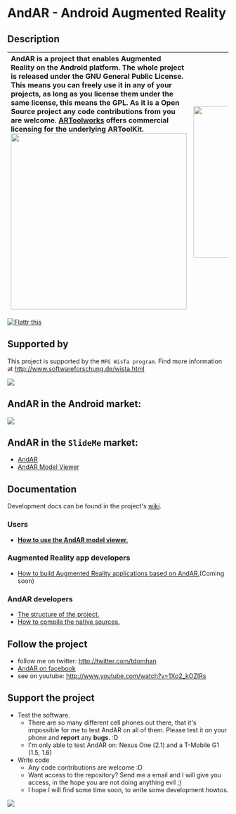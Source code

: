 # AndAR - Android Augmented Reality #
## Description ##
|AndAR is a project that enables Augmented Reality on the Android platform. The whole project is released under the GNU General Public License. This means you can freely use it in any of your projects, **as long as you license them under the same license, this means the GPL**. As it is a Open Source project any code contributions from you are welcome.  [ARToolworks](http://www.artoolworks.com/Home.html) offers commercial licensing for the underlying ARToolKit. <div><img src='http://andar.googlecode.com/files/aroverview.jpg' width='400px' /></div>|<a href='http://www.youtube.com/watch?feature=player_embedded&v=MHkobjWqLA8' target='_blank'><img src='http://img.youtube.com/vi/MHkobjWqLA8/0.jpg' width='425' height=344 /></a>|
|:----------------------------------------------------------------------------------------------------------------------------------------------------------------------------------------------------------------------------------------------------------------------------------------------------------------------------------------------------------------------------------------------------------------------------------------------------------------------------------------------------------------------------------------------------------------------|:--------------------------------------------------------------------------------------------------------------------------------------------------------------------------------|



<a href='http://flattr.com/thing/25096/AndAR-Android-Augmented-Reality'><img src='http://api.flattr.com/button/button-static-50x60.png' alt='Flattr this' border='0' title='Flattr this' /></a>

## Supported by ##
This project is supported by the `MFG WisTa program`. Find more information at http://www.softwareforschung.de/wista.html

<a href='http://mfg-innovation.eu/'><img src='http://www.softwareforschung.de/uploads/tf/software_li.jpg' /></a>

## AndAR in the Android market: ##
<img src='http://andar.googlecode.com/files/andarqrcode.png' />

## AndAR in the `SlideMe` market: ##
  * <a href='https://slideme.org/application/andar'>AndAR</a>
  * <a href='https://slideme.org/application/andar-model-viewer'>AndAR Model Viewer</a>

## Documentation ##
Development docs can be found in the project's [wiki](http://code.google.com/p/andar/w/list).
### Users ###
  * **[How to use the AndAR model viewer.](AndARModelViewerInstructions.md)**
### Augmented Reality app developers ###
  * [How to build Augmented Reality applications based on AndAR.](HowToBuildApplicationsBasedOnAndAR.md)(Coming soon)
### AndAR developers ###
  * [The structure of the project.](ProjectStructure.md)
  * [How to compile the native sources.](HowToCompileTheNativeSources.md)


## Follow the project ##
  * follow me on twitter: http://twitter.com/tdomhan
  * <a href='http://www.facebook.com/pages/AndAR/119553454726710'>AndAR on facebook</a>
  * see on youtube: http://www.youtube.com/watch?v=1Xo2_kOZIRs
## Support the project ##
  * Test the software.
    * There are so many different cell phones out there, that it's impossible for me to test AndAR on all of them. Please test it on your phone and **report** any **bugs**. :D
    * I'm only able to test AndAR on: Nexus One (2.1) and a T-Mobile G1 (1.5, 1.6)
  * Write code
    * Any code contributions are welcome :D
    * Want access to the repository? Send me a email and I will give you access, in the hope you are not doing anything evil ;)
    * I hope I will find some time soon, to write some development howtos.
<div><a href='https://www.paypal.com/cgi-bin/webscr?cmd=_s-xclick&hosted_button_id=TWPS9VWUZQ4GQ'><img src='https://www.paypal.com/en_US/i/btn/btn_donateCC_LG.gif' border='0'></img></a></div>







